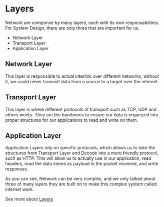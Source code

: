 # Layers

Network are componse by many layers, each with its own responsabilities.
For System Design, there are only three that are important for us.

- Network Layer
- Transport Layer
- Application Layer

## Network Layer

This layer is responsible to actual interlink over different networks, without it, we could never transmit data from a source to a target over the internet.

## Transport Layer

This layer is where different protocols of transport such as TCP, UDP and others works. They are the barebones to ensure our data is organized into proper structures for our applications to read and write on them.

## Application Layer

Application Layers rely on specific protocols, which allows us to take the structures from Transport Layer and Decode into a more friendly protocol, such as HTTP. This will allow us to actually use in our application, read headers, read the data stores as payload in the packet received, and write responses.

As you can see, Network can be very complex, and we only talked about three of many layers they are built on to make this complex system called internet work.

See more about [Layers](https://developers.cloudflare.com/fundamentals/reference/network-layers/)
